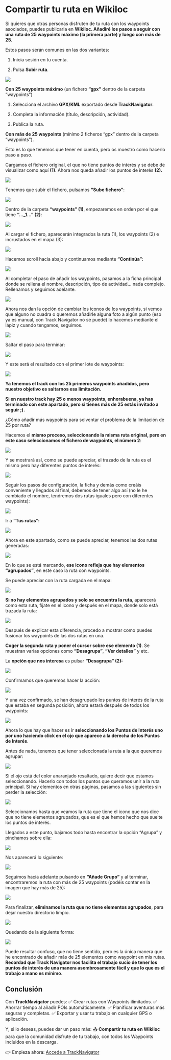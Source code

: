 # Compartir tu ruta en Wikiloc

Si quieres que otras personas disfruten de tu ruta con los waypoints asociados, puedes publicarla en **Wikiloc. Añadiré los pasos a seguir con una ruta de 25 waypoints máximo (la primera parte) y luego con más de 25.**

Estos pasos serán comunes en las dos variantes:

1. Inicia sesión en tu cuenta.

2. Pulsa **Subir ruta**.

<img src="https://cdn-images-1.medium.com/max/3352/1*ssW1-88BWzXCriAeugEEWw.png" class="tutorial-img" />


**Con 25 waypoints máximo** (un fichero **“gpx”** dentro de la carpeta “waypoints”)

1. Selecciona el archivo **GPX/KML** exportado desde **TrackNavigator**.

2. Completa la información (título, descripción, actividad).

3. Publica la ruta.

**Con más de 25 waypoints** (mínimo 2 ficheros “gpx” dentro de la carpeta “waypoints”).

Esto es lo que tenemos que tener en cuenta, pero os muestro como hacerlo paso a paso.

Cargamos el fichero original, el que no tiene puntos de interés y se debe de visualizar como aquí **(1)**. Ahora nos queda añadir los puntos de interés **(2).**

<img src="https://cdn-images-1.medium.com/max/2038/1*G3ifDksGyzR34VHnPoiOPw.png" class="tutorial-img" />

Tenemos que subir el fichero, pulsamos **“Sube fichero”**:

<img src="https://cdn-images-1.medium.com/max/2000/1*4LHgTxGsZtejGOPw85DxuQ.png" class="tutorial-img" />

Dentro de la carpeta **“waypoints” (1)**, empezaremos en orden por el que tiene **“…\_1…” (2)**:

<img src="https://cdn-images-1.medium.com/max/2000/1*hKqxCtq5ojPUPz6EhBn7-A.png" class="tutorial-img" />

Al cargar el fichero, aparecerán integrados la ruta (1), los waypoints (2) e incrustados en el mapa (3):

<img src="https://cdn-images-1.medium.com/max/2106/1*TZSEy1QuXbHczgic6iY2uA.png" class="tutorial-img" />

Hacemos scroll hacia abajo y continuamos mediante **“Continúa”:**

<img src="https://cdn-images-1.medium.com/max/2086/1*HG9t1JqpYxJBGZSoXr-VKw.png" class="tutorial-img" />


Al completar el paso de añadir los waypoints, pasamos a la ficha principal donde se rellena el nombre, descripción, tipo de actividad… nada complejo. Rellenamos y seguimos adelante.

<img src="https://cdn-images-1.medium.com/max/2012/1*bvLejrENQg3BPxdgB1YabQ.png" class="tutorial-img" />

Ahora nos dan la opción de cambiar los iconos de los waypoints, si vemos que alguno no cuadra o queremos añadirle alguna foto a algún punto (eso ya es manual, con Track Navigator no se puede) lo hacemos mediante el lápiz y cuando tengamos, seguimos.

<img src="https://cdn-images-1.medium.com/max/2318/1*qYm9P5XJproPpz0xAfstZg.png" class="tutorial-img" />

Saltar el paso para terminar:

<img src="https://cdn-images-1.medium.com/max/2146/1*9QtvC2dztg70Z_2qv-JHPw.png" class="tutorial-img" />

Y este será el resultado con el primer lote de waypoints:

<img src="https://cdn-images-1.medium.com/max/2000/1*TIGQb5E0phw7A1iGoNv08Q.png" class="tutorial-img" />

**Ya tenemos el track con los 25 primeros waypoints añadidos, pero nuestro objetivo es saltarnos esa limitación.**

**Si en nuestro track hay 25 o menos waypoints, enhorabuena, ya has terminado con este apartado, pero si tienes más de 25 estás invitado a seguir ;).**

¿Cómo añadir más waypoints para solventar el problema de la limitación de 25 por ruta?

Hacemos el **mismo proceso, seleccionando la misma ruta original, pero en este caso seleccionamos el fichero de waypoints, el número 2**:

<img src="https://cdn-images-1.medium.com/max/2000/1*SsCehesy3oCrx4rgCRsURg.png" class="tutorial-img" />


Y se mostrará así, como se puede apreciar, el trazado de la ruta es el mismo pero hay diferentes puntos de interés:

<img src="https://cdn-images-1.medium.com/max/2000/1*bejJPwPdhP__sYmqoAq7ig.png" class="tutorial-img" />

Seguir los pasos de configuración, la ficha y demás como creáis conveniente y llegados al final, debemos de tener algo así (no le he cambiado el nombre, tendremos dos rutas iguales pero con diferentes waypoints):

<img src="https://cdn-images-1.medium.com/max/2000/1*ZR4ZMYd4i5ebTM_NLBGsFA.png" class="tutorial-img" />


Ir a **“Tus rutas”:**

<img src="https://cdn-images-1.medium.com/max/2000/1*vXiSuWyuR3bMoQRHv_XH6g.png" class="tutorial-img" />

Ahora en este apartado, como se puede apreciar, tenemos las dos rutas generadas:

<img src="https://cdn-images-1.medium.com/max/2000/1*H8K_CWal_C3xLa8K93CSwA.png" class="tutorial-img" />


En lo que se está marcando, **ese icono refleja que hay elementos “agrupados”**, en este caso la ruta con waypoints.

Se puede apreciar con la ruta cargada en el mapa:

<img src="https://cdn-images-1.medium.com/max/3312/1*Ifnsy5IupVa0fu3D57OV5Q.png" class="tutorial-img" />


**Si no hay elementos agrupados y solo se encuentra la ruta**, aparecerá como esta ruta, fíjate en el icono y después en el mapa, donde solo está trazada la ruta:

<img src="https://cdn-images-1.medium.com/max/3056/1*K-4pezMyRn5fHxMadNjxoA.png" class="tutorial-img" />


Después de explicar esta diferencia, procedo a mostrar como puedes fusionar los waypoints de las dos rutas en una.

**Coger la segunda ruta y poner el cursor sobre ese elemento (1)**. Se muestran varias opciones como **“Desagrupa”**, **“Ver detalles”** y etc.

La **opción que nos interesa** es pulsar **“Desagrupa” (2):**

<img src="https://cdn-images-1.medium.com/max/2000/1*GCDxHLjm3kTGAyyPu-PneA.png" class="tutorial-img" />


Confirmamos que queremos hacer la acción:

<img src="https://cdn-images-1.medium.com/max/2000/1*-wDvzz_6m3Rv-AS4lNpYew.png" class="tutorial-img" />

Y una vez confirmado, se han desagrupado los puntos de interés de la ruta que estaba en segunda posición, ahora estará después de todos los waypoints:

<img src="https://cdn-images-1.medium.com/max/2000/1*rqDJmzJLmW0Ql-mejxECGQ.png" class="tutorial-img" />

Ahora lo que hay que hacer es ir **seleccionando los Puntos de Interés uno por uno haciendo click en el ojo que aparece a la derecha de los Puntos de Interés**.

Antes de nada, tenemos que tener seleccionada la ruta a la que queremos agrupar:

<img src="https://cdn-images-1.medium.com/max/2000/1*yMtScvETI001uhOHZDDhFw.png" class="tutorial-img" />

Si el ojo está del color anaranjado resaltado, quiere decir que estamos seleccionando. Hacerlo con todos los puntos que queramos unir a la ruta principal. Si hay elementos en otras páginas, pasamos a las siguientes sin perder la selección:

<img src="https://cdn-images-1.medium.com/max/2000/1*vNpa09C3s8uun3-0lw8upQ.png" class="tutorial-img" />

Seleccionamos hasta que veamos la ruta que tiene el icono que nos dice que no tiene elementos agrupados, que es el que hemos hecho que suelte los puntos de interés.

Llegados a este punto, bajamos todo hasta encontrar la opción “Agrupa” y pinchamos sobre ella:

<img src="https://cdn-images-1.medium.com/max/2000/1*r4ddEKJgQvKGlpK7iOBjkA.png" class="tutorial-img" />

Nos aparecerá lo siguiente:

<img src="https://cdn-images-1.medium.com/max/2192/1*sDBLnoJ0vhpW9wKgmUqkag.png" class="tutorial-img" />

Seguimos hacia adelante pulsando en **“Añade Grupo”** y al terminar, encontraremos la ruta con más de 25 waypoints (podéis contar en la imagen que hay más de 25):

<img src="https://cdn-images-1.medium.com/max/3236/1*IS6XzonVB-YCfjuxhSmAmg.png" class="tutorial-img" />

Para finalizar, **eliminamos la ruta que no tiene elementos agrupados**, para dejar nuestro directorio limpio.

<img src="https://cdn-images-1.medium.com/max/2000/1*C2Ti6axBY5pHJV_BHjfkkQ.png" class="tutorial-img" />

Quedando de la siguiente forma:

<img src="https://cdn-images-1.medium.com/max/3292/1*gKc98PT4F_W8F2vUjs34pQ.png" class="tutorial-img" />

Puede resultar confuso, que no tiene sentido, pero es la única manera que he encontrado de añadir más de 25 elementos como waypoint en mis rutas. **Recordad que Track Navigator nos facilita el trabajo sucio de tener los puntos de interés de una manera asombrosamente fácil y que lo que es el trabajo a mano es mínimo**.

## Conclusión

Con **TrackNavigator** puedes:
✅ Crear rutas con Waypoints ilimitados.
✅ Ahorrar tiempo al añadir POIs automáticamente.
✅ Planificar aventuras más seguras y completas.
✅ Exportar y usar tu trabajo en cualquier GPS o aplicación.

Y, si lo deseas, puedes dar un paso más:
📤 **Compartir tu ruta en Wikiloc** para que la comunidad disfrute de tu trabajo, con todos los Waypoints incluidos en la descarga.

👉 Empieza ahora: [Accede a TrackNavigator](https://tracknavigator.github.io/app)
